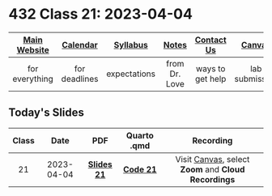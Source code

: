 # 432 Class 21: 2023-04-04

[Main Website](https://thomaselove.github.io/432-2023/) | [Calendar](https://thomaselove.github.io/432-2023/calendar.html) | [Syllabus](https://thomaselove.github.io/432-syllabus-2023/) | [Notes](https://thomaselove.github.io/432-notes/) | [Contact Us](https://thomaselove.github.io/432-2023/contact.html) | [Canvas](https://canvas.case.edu) | [Data and Code](https://github.com/THOMASELOVE/432-data) | [Sources](https://github.com/THOMASELOVE/432-classes-2023/tree/main/sources)
:-----------: | :--------------: | :----------: | :---------: | :-------------: | :-----------: | :------------: |:------:
for everything | for deadlines | expectations | from Dr. Love | ways to get help | lab submission | for downloads | to read

## Today's Slides

Class | Date | PDF | Quarto .qmd | Recording
:---: | :--------: | :------: | :------: | :-------------:
21 | 2023-04-04 | **[Slides 21](https://github.com/THOMASELOVE/432-slides-2023/blob/main/slides21.pdf)** | **[Code 21](https://github.com/THOMASELOVE/432-slides-2023/blob/main/slides21.qmd)** | Visit [Canvas](https://canvas.case.edu/), select **Zoom** and **Cloud Recordings**

